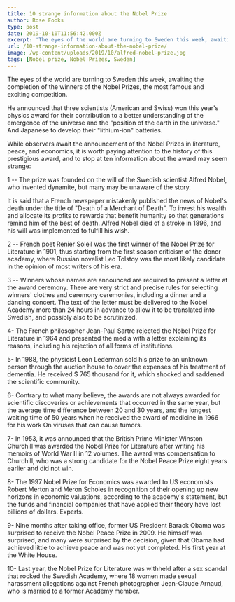 ```yaml
---
title: 10 strange information about the Nobel Prize
author: Rose Fooks
type: post
date: 2019-10-10T11:56:42.000Z
excerpt: 'The eyes of the world are turning to Sweden this week, awaiting the completion of the winners of the Nobel Prizes, the most famous and exciting competition.'
url: /10-strange-information-about-the-nobel-prize/
image: /wp-content/uploads/2019/10/alfred-nobel-prize.jpg
tags: [Nobel prize, Nobel Prizes, Sweden]
---
```


The eyes of the world are turning to Sweden this week, awaiting the completion of the winners of the Nobel Prizes, the most famous and exciting competition.

He announced that three scientists (American and Swiss) won this year's physics award for their contribution to a better understanding of the emergence of the universe and the "position of the earth in the universe." And Japanese to develop their "lithium-ion" batteries.

While observers await the announcement of the Nobel Prizes in literature, peace, and economics, it is worth paying attention to the history of this prestigious award, and to stop at ten information about the award may seem strange:

1 -- The prize was founded on the will of the Swedish scientist Alfred Nobel, who invented dynamite, but many may be unaware of the story.

It is said that a French newspaper mistakenly published the news of Nobel's death under the title of "Death of a Merchant of Death". To invest his wealth and allocate its profits to rewards that benefit humanity so that generations remind him of the best of death. Alfred Nobel died of a stroke in 1896, and his will was implemented to fulfill his wish.

2 -- French poet Renier Soleil was the first winner of the Nobel Prize for Literature in 1901, thus starting from the first season criticism of the donor academy, where Russian novelist Leo Tolstoy was the most likely candidate in the opinion of most writers of his era.

3 -- Winners whose names are announced are required to present a letter at the award ceremony. There are very strict and precise rules for selecting winners' clothes and ceremony ceremonies, including a dinner and a dancing concert. The text of the letter must be delivered to the Nobel Academy more than 24 hours in advance to allow it to be translated into Swedish, and possibly also to be scrutinized.

4- The French philosopher Jean-Paul Sartre rejected the Nobel Prize for Literature in 1964 and presented the media with a letter explaining its reasons, including his rejection of all forms of institutions.

5- In 1988, the physicist Leon Lederman sold his prize to an unknown person through the auction house to cover the expenses of his treatment of dementia. He received $ 765 thousand for it, which shocked and saddened the scientific community.

6- Contrary to what many believe, the awards are not always awarded for scientific discoveries or achievements that occurred in the same year, but the average time difference between 20 and 30 years, and the longest waiting time of 50 years when he received the award of medicine in 1966 for his work On viruses that can cause tumors.

7- In 1953, it was announced that the British Prime Minister Winston Churchill was awarded the Nobel Prize for Literature after writing his memoirs of World War II in 12 volumes. The award was compensation to Churchill, who was a strong candidate for the Nobel Peace Prize eight years earlier and did not win.

8- The 1997 Nobel Prize for Economics was awarded to US economists Robert Merton and Meron Scholes in recognition of their opening up new horizons in economic valuations, according to the academy's statement, but the funds and financial companies that have applied their theory have lost billions of dollars. Experts.

9- Nine months after taking office, former US President Barack Obama was surprised to receive the Nobel Peace Prize in 2009. He himself was surprised, and many were surprised by the decision, given that Obama had achieved little to achieve peace and was not yet completed. His first year at the White House.

10- Last year, the Nobel Prize for Literature was withheld after a sex scandal that rocked the Swedish Academy, where 18 women made sexual harassment allegations against French photographer Jean-Claude Arnaud, who is married to a former Academy member.
